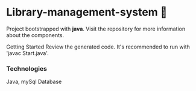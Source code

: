 # Library-management-system 🚀
Project bootstrapped with **java**. Visit the repository for more information about the components.

Getting Started
Review the generated code. It's recommended to run with 'javac Start.java'.

### Technologies 
Java, 
mySql Database
